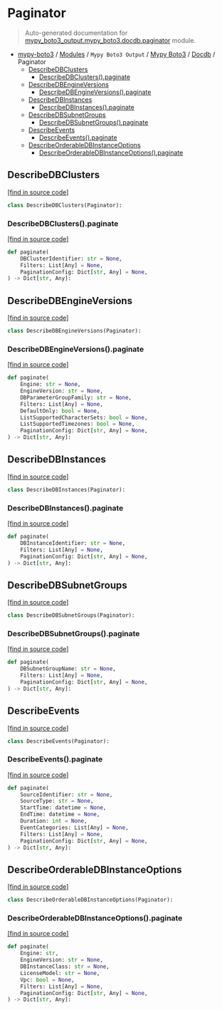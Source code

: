# Paginator

> Auto-generated documentation for [mypy_boto3_output.mypy_boto3.docdb.paginator](https://github.com/vemel/mypy_boto3/blob/master/mypy_boto3_output/mypy_boto3/docdb/paginator.py) module.

- [mypy-boto3](../../../README.md#mypy_boto3) / [Modules](../../../MODULES.md#mypy-boto3-modules) / `Mypy Boto3 Output` / [Mypy Boto3](../index.md#mypy-boto3) / [Docdb](index.md#docdb) / Paginator
    - [DescribeDBClusters](#describedbclusters)
        - [DescribeDBClusters().paginate](#describedbclusterspaginate)
    - [DescribeDBEngineVersions](#describedbengineversions)
        - [DescribeDBEngineVersions().paginate](#describedbengineversionspaginate)
    - [DescribeDBInstances](#describedbinstances)
        - [DescribeDBInstances().paginate](#describedbinstancespaginate)
    - [DescribeDBSubnetGroups](#describedbsubnetgroups)
        - [DescribeDBSubnetGroups().paginate](#describedbsubnetgroupspaginate)
    - [DescribeEvents](#describeevents)
        - [DescribeEvents().paginate](#describeeventspaginate)
    - [DescribeOrderableDBInstanceOptions](#describeorderabledbinstanceoptions)
        - [DescribeOrderableDBInstanceOptions().paginate](#describeorderabledbinstanceoptionspaginate)

## DescribeDBClusters

[[find in source code]](https://github.com/vemel/mypy_boto3/blob/master/mypy_boto3_output/mypy_boto3/docdb/paginator.py#L11)

```python
class DescribeDBClusters(Paginator):
```

### DescribeDBClusters().paginate

[[find in source code]](https://github.com/vemel/mypy_boto3/blob/master/mypy_boto3_output/mypy_boto3/docdb/paginator.py#L14)

```python
def paginate(
    DBClusterIdentifier: str = None,
    Filters: List[Any] = None,
    PaginationConfig: Dict[str, Any] = None,
) -> Dict[str, Any]:
```

## DescribeDBEngineVersions

[[find in source code]](https://github.com/vemel/mypy_boto3/blob/master/mypy_boto3_output/mypy_boto3/docdb/paginator.py#L23)

```python
class DescribeDBEngineVersions(Paginator):
```

### DescribeDBEngineVersions().paginate

[[find in source code]](https://github.com/vemel/mypy_boto3/blob/master/mypy_boto3_output/mypy_boto3/docdb/paginator.py#L26)

```python
def paginate(
    Engine: str = None,
    EngineVersion: str = None,
    DBParameterGroupFamily: str = None,
    Filters: List[Any] = None,
    DefaultOnly: bool = None,
    ListSupportedCharacterSets: bool = None,
    ListSupportedTimezones: bool = None,
    PaginationConfig: Dict[str, Any] = None,
) -> Dict[str, Any]:
```

## DescribeDBInstances

[[find in source code]](https://github.com/vemel/mypy_boto3/blob/master/mypy_boto3_output/mypy_boto3/docdb/paginator.py#L40)

```python
class DescribeDBInstances(Paginator):
```

### DescribeDBInstances().paginate

[[find in source code]](https://github.com/vemel/mypy_boto3/blob/master/mypy_boto3_output/mypy_boto3/docdb/paginator.py#L43)

```python
def paginate(
    DBInstanceIdentifier: str = None,
    Filters: List[Any] = None,
    PaginationConfig: Dict[str, Any] = None,
) -> Dict[str, Any]:
```

## DescribeDBSubnetGroups

[[find in source code]](https://github.com/vemel/mypy_boto3/blob/master/mypy_boto3_output/mypy_boto3/docdb/paginator.py#L52)

```python
class DescribeDBSubnetGroups(Paginator):
```

### DescribeDBSubnetGroups().paginate

[[find in source code]](https://github.com/vemel/mypy_boto3/blob/master/mypy_boto3_output/mypy_boto3/docdb/paginator.py#L55)

```python
def paginate(
    DBSubnetGroupName: str = None,
    Filters: List[Any] = None,
    PaginationConfig: Dict[str, Any] = None,
) -> Dict[str, Any]:
```

## DescribeEvents

[[find in source code]](https://github.com/vemel/mypy_boto3/blob/master/mypy_boto3_output/mypy_boto3/docdb/paginator.py#L64)

```python
class DescribeEvents(Paginator):
```

### DescribeEvents().paginate

[[find in source code]](https://github.com/vemel/mypy_boto3/blob/master/mypy_boto3_output/mypy_boto3/docdb/paginator.py#L67)

```python
def paginate(
    SourceIdentifier: str = None,
    SourceType: str = None,
    StartTime: datetime = None,
    EndTime: datetime = None,
    Duration: int = None,
    EventCategories: List[Any] = None,
    Filters: List[Any] = None,
    PaginationConfig: Dict[str, Any] = None,
) -> Dict[str, Any]:
```

## DescribeOrderableDBInstanceOptions

[[find in source code]](https://github.com/vemel/mypy_boto3/blob/master/mypy_boto3_output/mypy_boto3/docdb/paginator.py#L81)

```python
class DescribeOrderableDBInstanceOptions(Paginator):
```

### DescribeOrderableDBInstanceOptions().paginate

[[find in source code]](https://github.com/vemel/mypy_boto3/blob/master/mypy_boto3_output/mypy_boto3/docdb/paginator.py#L84)

```python
def paginate(
    Engine: str,
    EngineVersion: str = None,
    DBInstanceClass: str = None,
    LicenseModel: str = None,
    Vpc: bool = None,
    Filters: List[Any] = None,
    PaginationConfig: Dict[str, Any] = None,
) -> Dict[str, Any]:
```
